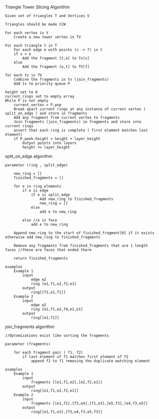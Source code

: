 Triangle Tower Slicing Algorithm 

    Given set of triangles T and Vertices V

    Triangles should be made CCW

    For each vertex in V 
        Create a new tower vertex in TV

    For each triangle t in T
        For each edge e with points (s -> f) in t
        if s < e
            Add the fragment [t,e] to Tv[s]
        else
            Add the fragment [e,t] to TV[f]

    for each tv in TV
        Combine the fragments in tv (join_fragments)
        Add tv to priority queue P

    height set to 0
    current_rings set to empty array
    While P is not empty
        current_vertex = P.pop
        Break apart current rings at any instance of current vertex ( split_on_edge ) and store in fragments
        Add any fragment from current vertex to fragments
        Join fragments (join_fragments) in fragments and store into current rings
        assert that each ring is complete ( first element matches last element)
        if P.peek.height > height + layer_height
            Output points into layers
            height += layer_height

split_on_edge algorithm

    parameter (ring , split_edge)

        new_ring = []
        finished_fragments = []

        for e in ring.elements 
            if e is edge
                if e is split_edge
                    Add new_ring to finished_fragments 
                    new_ring = []
                else
                    add e to new_ring 

            else //e is face
                add e to new_ring 

        Append new_ring to the start of finished_fragment[0] if it exists otherwise add new_ring to finished_fragments  

        Remove any fragments from finished_fragments that are 1 length faces //these are faces that ended there

        return finished_fragments

    examples
        Example 1
            input
                edge e2
                ring [e1,f1,e2,f2,e1]
            output
                ring[[f2,e1,f1]]
        Example 2
            input
                edge e2
                ring [e1,f1,e2,f4,e2,e1]
            output
                ring[[e1,f1]]

join_fragments algorithm

    //Optomizations exist like sorting the fragments

    parameter (fragments)

        for each fragment pair ( f1, f2)
            if last element of f1 matches first element of f2
                append f2 to f1 removing the duplicate matching element

    examples
        Example 1
            input
                fragments [[e1,f1,e2],[e2,f2,e1]]
            output
                ring[[e1,f1,e2,f2,e1]]
        Example 2
            input
                fragments [[e1,f1],[f3,e4],[f1,e3],[e5,f3],[e4,f3,e5]]
            output
                ring[[e1,f1,e3],[f3,e4,f3,e5,f3]]